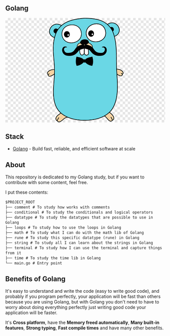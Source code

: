 ## Golang

![Thumbnail](./golang.png)

## Stack

- [Golang](https://go.dev) - Build fast, reliable, and efficient software at scale

## About

This repository is dedicated to my Golang study, but if you want to contribute with some content, feel free.

I put these contents:

```
$PROJECT_ROOT
├── comment # To study how works with comments
├── conditional # To study the conditionals and logical operators
├── datatype # To study the datatypes that are possible to use in Golang
├── loops # To study how to use the loops in Golang
├── math # To study what I can do with the math lib of Golang
├── rune # To study this specific datatype (rune) in Golang
├── string # To study all I can learn about the strings in Golang
├── terminal # To study how I can use the terminal and capture things from it
├── time # To study the time lib in Golang
└── main.go # Entry point
```

## Benefits of Golang

It's easy to understand and write the code (easy to write good code), and probably if you program perfectly, your application will be fast than others because you are using Golang, but with Golang you don't need to have to worry about doing everything perfectly just writing good code your application will be faster.

It's **Cross platform**, have the **Memory freed automatically**, **Many built-in features**, **Strong typing**, **Fast compile times** and have many other benefits.
